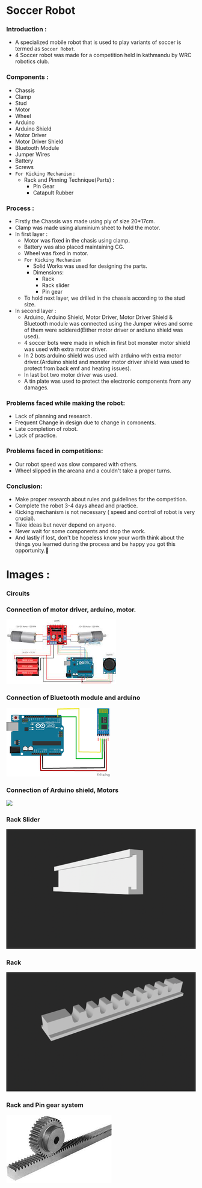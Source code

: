 # Soccer Robot

### Introduction :
- A specialized mobile robot that is used to play variants of soccer is termed as `Soccer Robot`.
- 4 Soccer robot was made for a competition held in kathmandu by WRC robotics club.

### Components :
- Chassis
- Clamp
- Stud
- Motor
- Wheel
- Arduino
- Arduino Shield
- Motor Driver
- Motor Driver Shield
- Bluetooth Module
- Jumper Wires
- Battery
- Screws
- `For Kicking Mechanism` :
    - Rack and Pinning Technique(Parts) :
        - Pin Gear
        - Catapult Rubber

### Process :
- Firstly the Chassis was made using ply of size 20*17cm.
- Clamp was made using aluminium sheet to hold the motor.
- In first layer :
    - Motor was fixed in the chasis using clamp.
    - Battery was also placed maintaining CG.
    - Wheel was fixed in motor.
    - `For Kicking Mechanism`
        - Solid Works was used for designing the parts.
        - Dimensions:
            - Rack 
            - Rack slider
            - Pin gear
    - To hold next layer, we drilled in the chassis according to the stud size.
- In second layer :
    - Arduino, Arduino Shield, Motor Driver, Motor Driver Shield & Bluetooth module was connected using the Jumper wires and some of them were soldered(Either motor driver or ardiuno shield was used).
    - 4 soccer bots were made in which in first bot monster motor shield was used with extra motor driver.
    - In 2 bots arduino shield was used with arduino with extra motor driver.(Arduino shield and monster motor driver shield was used to protect from back emf and heating issues).
    - In last bot two motor driver was used.
    - A tin plate was used to protect the electronic components from any damages.



### Problems faced while making the robot:
- Lack of planning and research.
- Frequent Change in design due to change in comonents.
- Late completion of robot.
- Lack of practice.

### Problems faced in competitions:
- Our robot speed was slow compared with others.
- Wheel slipped in the areana and a couldn't take a proper turns.

### Conclusion:
- Make proper research about rules and guidelines for the competition.
- Complete the robot 3-4 days ahead and practice.
- Kicking mechanism is not necessary ( speed and control of robot is very crucial).
- Take ideas but never depend on anyone.
- Never wait for some components and stop the work.
- And lastly if lost, don't be hopeless know your worth think about the things you learned during the process and be happy you got this opportunity.🙂

# Images :
### Circuits
### Connection of motor driver, arduino, motor.
![](images/motor%20driver%20and%20arduino.jpeg)
### Connection of Bluetooth module and arduino
![](images/bluetooth%20module%20and%20arduino.png)
### Connection of Arduino shield, Motors
![](images/arduino%20and%20shield.jpg)
### Rack Slider
![](images/rack-slider.png)
### Rack
![](images/rack.png)
### Rack and Pin gear system
![](images/rack-and-pinion-drivesystem.jpeg)


